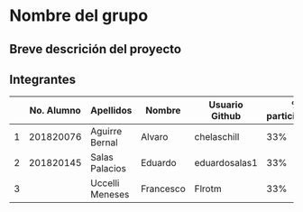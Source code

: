 # Nombre del grupo

## Breve descrición del proyecto

## Integrantes

|   | No. Alumno | Apellidos | Nombre | Usuario Github | % participación |
| --- | --- | --- | --- | --- | --- |
|  1 | 201820076|Aguirre Bernal| Alvaro  | chelaschill|33%  | 
|  2 | 201820145|Salas Palacios  | Eduardo  | eduardosalas1  |33%  |
|  3 |  |Uccelli Meneses | Francesco | Flrotm  | 33% |  
